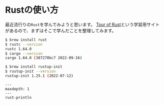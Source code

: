 # Rustの使い方

最近流行りの``Rust``を学んでみようと思います。
[Tour of Rust](https://tourofrust.com/)という学習用サイトがあるので、まずはそこで学んだことを整理してみます。

```bash
$ brew install rust
$ rustc --version
rustc 1.64.0
$ cargo --version
cargo 1.64.0 (387270bc7 2022-09-16)

$ brew install rustup-init
$ rustup-init --version
rustup-init 1.25.1 (2022-07-12)

```

```{toctree}
---
maxdepth: 1
---
rust-println
```
